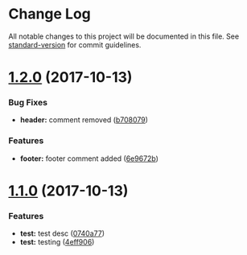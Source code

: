# Change Log

All notable changes to this project will be documented in this file. See [standard-version](https://github.com/conventional-changelog/standard-version) for commit guidelines.

<a name="1.2.0"></a>
# [1.2.0](https://github.com/ankur-birdeye/birdeye-component/compare/v1.1.0...v1.2.0) (2017-10-13)


### Bug Fixes

* **header:** comment removed ([b708079](https://github.com/ankur-birdeye/birdeye-component/commit/b708079))


### Features

* **footer:** footer comment added ([6e9672b](https://github.com/ankur-birdeye/birdeye-component/commit/6e9672b))



<a name="1.1.0"></a>
# [1.1.0](https://github.com/ankur-birdeye/birdeye-component/compare/v1.0.3...v1.1.0) (2017-10-13)


### Features

* **test:** test desc ([0740a77](https://github.com/ankur-birdeye/birdeye-component/commit/0740a77))
* **test:** testing ([4eff906](https://github.com/ankur-birdeye/birdeye-component/commit/4eff906))
